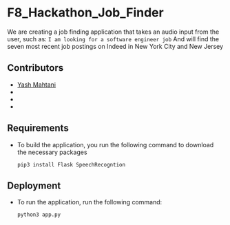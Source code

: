 # F8_Hackathon_Job_Finder

We are creating a job finding application that takes an audio input from the user, such as:
    ```
    I am looking for a software engineer job
    ```
And will find the seven most recent job postings on Indeed in New York City and New Jersey

## Contributors

- [Yash Mahtani](https://github.com/gasperjw1)
- [](htts://github/OminaRU)
- [](htts://github/dev-rb)
- [](htts://github/NotaCSstudent)

## Requirements

- To build the application, you run the following command to download the necessary packages 
    ```
    pip3 install Flask SpeechRecogntion
    ```
    
## Deployment

- To run the application, run the following command:
    ```
    python3 app.py
    ```
